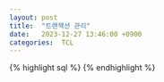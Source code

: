 ```yaml
---
layout: post
title:  "트랜잭션 관리"
date:   2023-12-27 13:46:00 +0900
categories:  TCL
---
```




{% highlight sql %}
{% endhighlight %}